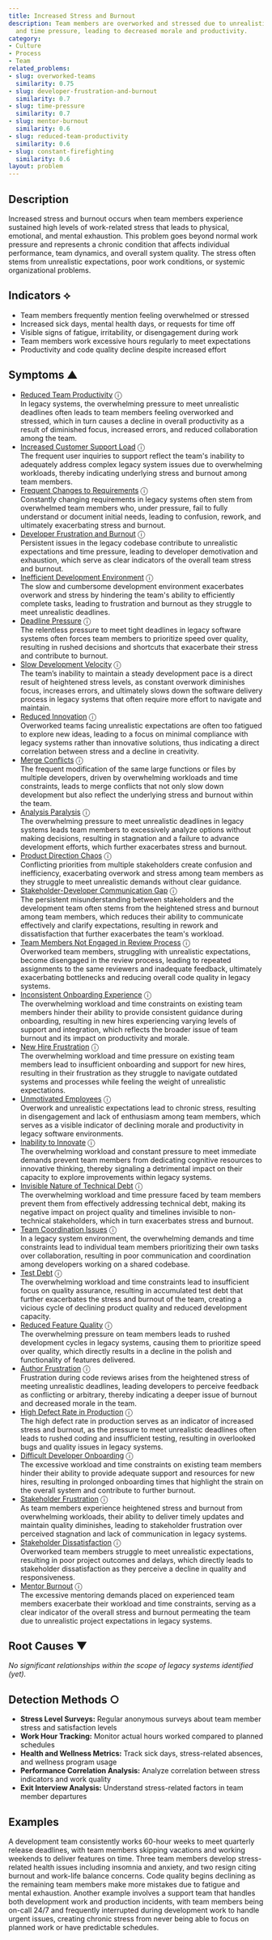 ```yaml
---
title: Increased Stress and Burnout
description: Team members are overworked and stressed due to unrealistic expectations
  and time pressure, leading to decreased morale and productivity.
category:
- Culture
- Process
- Team
related_problems:
- slug: overworked-teams
  similarity: 0.75
- slug: developer-frustration-and-burnout
  similarity: 0.7
- slug: time-pressure
  similarity: 0.7
- slug: mentor-burnout
  similarity: 0.6
- slug: reduced-team-productivity
  similarity: 0.6
- slug: constant-firefighting
  similarity: 0.6
layout: problem
---
```


## Description

Increased stress and burnout occurs when team members experience sustained high levels of work-related stress that leads to physical, emotional, and mental exhaustion. This problem goes beyond normal work pressure and represents a chronic condition that affects individual performance, team dynamics, and overall system quality. The stress often stems from unrealistic expectations, poor work conditions, or systemic organizational problems.

## Indicators ⟡

- Team members frequently mention feeling overwhelmed or stressed
- Increased sick days, mental health days, or requests for time off
- Visible signs of fatigue, irritability, or disengagement during work
- Team members work excessive hours regularly to meet expectations
- Productivity and code quality decline despite increased effort

## Symptoms ▲
- [Reduced Team Productivity](reduced-team-productivity.md) <span class="info-tooltip" title="Confidence: 0.616, Strength: 0.838">ⓘ</span>
<br/>  In legacy systems, the overwhelming pressure to meet unrealistic deadlines often leads to team members feeling overworked and stressed, which in turn causes a decline in overall productivity as a result of diminished focus, increased errors, and reduced collaboration among the team.
- [Increased Customer Support Load](increased-customer-support-load.md) <span class="info-tooltip" title="Confidence: 0.588, Strength: 0.858">ⓘ</span>
<br/>  The frequent user inquiries to support reflect the team's inability to adequately address complex legacy system issues due to overwhelming workloads, thereby indicating underlying stress and burnout among team members.
- [Frequent Changes to Requirements](frequent-changes-to-requirements.md) <span class="info-tooltip" title="Confidence: 0.586, Strength: 0.815">ⓘ</span>
<br/>  Constantly changing requirements in legacy systems often stem from overwhelmed team members who, under pressure, fail to fully understand or document initial needs, leading to confusion, rework, and ultimately exacerbating stress and burnout.
- [Developer Frustration and Burnout](developer-frustration-and-burnout.md) <span class="info-tooltip" title="Confidence: 0.585, Strength: 0.808">ⓘ</span>
<br/>  Persistent issues in the legacy codebase contribute to unrealistic expectations and time pressure, leading to developer demotivation and exhaustion, which serve as clear indicators of the overall team stress and burnout.
- [Inefficient Development Environment](inefficient-development-environment.md) <span class="info-tooltip" title="Confidence: 0.529, Strength: 0.853">ⓘ</span>
<br/>  The slow and cumbersome development environment exacerbates overwork and stress by hindering the team's ability to efficiently complete tasks, leading to frustration and burnout as they struggle to meet unrealistic deadlines.
- [Deadline Pressure](deadline-pressure.md) <span class="info-tooltip" title="Confidence: 0.457, Strength: 0.915">ⓘ</span>
<br/>  The relentless pressure to meet tight deadlines in legacy software systems often forces team members to prioritize speed over quality, resulting in rushed decisions and shortcuts that exacerbate their stress and contribute to burnout.
- [Slow Development Velocity](slow-development-velocity.md) <span class="info-tooltip" title="Confidence: 0.453, Strength: 0.830">ⓘ</span>
<br/>  The team’s inability to maintain a steady development pace is a direct result of heightened stress levels, as constant overwork diminishes focus, increases errors, and ultimately slows down the software delivery process in legacy systems that often require more effort to navigate and maintain.
- [Reduced Innovation](reduced-innovation.md) <span class="info-tooltip" title="Confidence: 0.441, Strength: 0.829">ⓘ</span>
<br/>  Overworked teams facing unrealistic expectations are often too fatigued to explore new ideas, leading to a focus on minimal compliance with legacy systems rather than innovative solutions, thus indicating a direct correlation between stress and a decline in creativity.
- [Merge Conflicts](merge-conflicts.md) <span class="info-tooltip" title="Confidence: 0.438, Strength: 0.761">ⓘ</span>
<br/>  The frequent modification of the same large functions or files by multiple developers, driven by overwhelming workloads and time constraints, leads to merge conflicts that not only slow down development but also reflect the underlying stress and burnout within the team.
- [Analysis Paralysis](analysis-paralysis.md) <span class="info-tooltip" title="Confidence: 0.438, Strength: 0.833">ⓘ</span>
<br/>  The overwhelming pressure to meet unrealistic deadlines in legacy systems leads team members to excessively analyze options without making decisions, resulting in stagnation and a failure to advance development efforts, which further exacerbates stress and burnout.
- [Product Direction Chaos](product-direction-chaos.md) <span class="info-tooltip" title="Confidence: 0.431, Strength: 0.835">ⓘ</span>
<br/>  Conflicting priorities from multiple stakeholders create confusion and inefficiency, exacerbating overwork and stress among team members as they struggle to meet unrealistic demands without clear guidance.
- [Stakeholder-Developer Communication Gap](stakeholder-developer-communication-gap.md) <span class="info-tooltip" title="Confidence: 0.429, Strength: 0.823">ⓘ</span>
<br/>  The persistent misunderstanding between stakeholders and the development team often stems from the heightened stress and burnout among team members, which reduces their ability to communicate effectively and clarify expectations, resulting in rework and dissatisfaction that further exacerbates the team's workload.
- [Team Members Not Engaged in Review Process](team-members-not-engaged-in-review-process.md) <span class="info-tooltip" title="Confidence: 0.416, Strength: 0.832">ⓘ</span>
<br/>  Overworked team members, struggling with unrealistic expectations, become disengaged in the review process, leading to repeated assignments to the same reviewers and inadequate feedback, ultimately exacerbating bottlenecks and reducing overall code quality in legacy systems.
- [Inconsistent Onboarding Experience](inconsistent-onboarding-experience.md) <span class="info-tooltip" title="Confidence: 0.412, Strength: 0.768">ⓘ</span>
<br/>  The overwhelming workload and time constraints on existing team members hinder their ability to provide consistent guidance during onboarding, resulting in new hires experiencing varying levels of support and integration, which reflects the broader issue of team burnout and its impact on productivity and morale.
- [New Hire Frustration](new-hire-frustration.md) <span class="info-tooltip" title="Confidence: 0.410, Strength: 0.849">ⓘ</span>
<br/>  The overwhelming workload and time pressure on existing team members lead to insufficient onboarding and support for new hires, resulting in their frustration as they struggle to navigate outdated systems and processes while feeling the weight of unrealistic expectations.
- [Unmotivated Employees](unmotivated-employees.md) <span class="info-tooltip" title="Confidence: 0.407, Strength: 0.798">ⓘ</span>
<br/>  Overwork and unrealistic expectations lead to chronic stress, resulting in disengagement and lack of enthusiasm among team members, which serves as a visible indicator of declining morale and productivity in legacy software environments.
- [Inability to Innovate](inability-to-innovate.md) <span class="info-tooltip" title="Confidence: 0.375, Strength: 0.897">ⓘ</span>
<br/>  The overwhelming workload and constant pressure to meet immediate demands prevent team members from dedicating cognitive resources to innovative thinking, thereby signaling a detrimental impact on their capacity to explore improvements within legacy systems.
- [Invisible Nature of Technical Debt](invisible-nature-of-technical-debt.md) <span class="info-tooltip" title="Confidence: 0.371, Strength: 0.853">ⓘ</span>
<br/>  The overwhelming workload and time pressure faced by team members prevent them from effectively addressing technical debt, making its negative impact on project quality and timelines invisible to non-technical stakeholders, which in turn exacerbates stress and burnout.
- [Team Coordination Issues](team-coordination-issues.md) <span class="info-tooltip" title="Confidence: 0.367, Strength: 0.833">ⓘ</span>
<br/>  In a legacy system environment, the overwhelming demands and time constraints lead to individual team members prioritizing their own tasks over collaboration, resulting in poor communication and coordination among developers working on a shared codebase.
- [Test Debt](test-debt.md) <span class="info-tooltip" title="Confidence: 0.366, Strength: 0.902">ⓘ</span>
<br/>  The overwhelming workload and time constraints lead to insufficient focus on quality assurance, resulting in accumulated test debt that further exacerbates the stress and burnout of the team, creating a vicious cycle of declining product quality and reduced development capacity.
- [Reduced Feature Quality](reduced-feature-quality.md) <span class="info-tooltip" title="Confidence: 0.361, Strength: 0.858">ⓘ</span>
<br/>  The overwhelming pressure on team members leads to rushed development cycles in legacy systems, causing them to prioritize speed over quality, which directly results in a decline in the polish and functionality of features delivered.
- [Author Frustration](author-frustration.md) <span class="info-tooltip" title="Confidence: 0.359, Strength: 0.805">ⓘ</span>
<br/>  Frustration during code reviews arises from the heightened stress of meeting unrealistic deadlines, leading developers to perceive feedback as conflicting or arbitrary, thereby indicating a deeper issue of burnout and decreased morale in the team.
- [High Defect Rate in Production](high-defect-rate-in-production.md) <span class="info-tooltip" title="Confidence: 0.356, Strength: 0.843">ⓘ</span>
<br/>  The high defect rate in production serves as an indicator of increased stress and burnout, as the pressure to meet unrealistic deadlines often leads to rushed coding and insufficient testing, resulting in overlooked bugs and quality issues in legacy systems.
- [Difficult Developer Onboarding](difficult-developer-onboarding.md) <span class="info-tooltip" title="Confidence: 0.332, Strength: 0.880">ⓘ</span>
<br/>  The excessive workload and time constraints on existing team members hinder their ability to provide adequate support and resources for new hires, resulting in prolonged onboarding times that highlight the strain on the overall system and contribute to further burnout.
- [Stakeholder Frustration](stakeholder-frustration.md) <span class="info-tooltip" title="Confidence: 0.325, Strength: 0.912">ⓘ</span>
<br/>  As team members experience heightened stress and burnout from overwhelming workloads, their ability to deliver timely updates and maintain quality diminishes, leading to stakeholder frustration over perceived stagnation and lack of communication in legacy systems.
- [Stakeholder Dissatisfaction](stakeholder-dissatisfaction.md) <span class="info-tooltip" title="Confidence: 0.316, Strength: 0.864">ⓘ</span>
<br/>  Overworked team members struggle to meet unrealistic expectations, resulting in poor project outcomes and delays, which directly leads to stakeholder dissatisfaction as they perceive a decline in quality and responsiveness.
- [Mentor Burnout](mentor-burnout.md) <span class="info-tooltip" title="Confidence: 0.301, Strength: 0.875">ⓘ</span>
<br/>  The excessive mentoring demands placed on experienced team members exacerbate their workload and time constraints, serving as a clear indicator of the overall stress and burnout permeating the team due to unrealistic project expectations in legacy systems.

## Root Causes ▼

*No significant relationships within the scope of legacy systems identified (yet).*

## Detection Methods ○

- **Stress Level Surveys:** Regular anonymous surveys about team member stress and satisfaction levels
- **Work Hour Tracking:** Monitor actual hours worked compared to planned schedules
- **Health and Wellness Metrics:** Track sick days, stress-related absences, and wellness program usage
- **Performance Correlation Analysis:** Analyze correlation between stress indicators and work quality
- **Exit Interview Analysis:** Understand stress-related factors in team member departures

## Examples

A development team consistently works 60-hour weeks to meet quarterly release deadlines, with team members skipping vacations and working weekends to deliver features on time. Three team members develop stress-related health issues including insomnia and anxiety, and two resign citing burnout and work-life balance concerns. Code quality begins declining as the remaining team members make more mistakes due to fatigue and mental exhaustion. Another example involves a support team that handles both development work and production incidents, with team members being on-call 24/7 and frequently interrupted during development work to handle urgent issues, creating chronic stress from never being able to focus on planned work or have predictable schedules.
